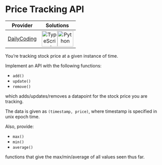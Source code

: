 # Price Tracking API

<!-- INFO TABLE BEGIN -->

| Provider                                              | Solutions                                                                                                                                                                                                                                                                                                    |
| :---------------------------------------------------: | :----------------------------------------------------------------------------------------------------------------------------------------------------------------------------------------------------------------------------------------------------------------------------------------------------------: |
| [DailyCoding](../../../docs/providers/DailyCoding.md) | [<img src="https://res.cloudinary.com/rascaltwo/image/upload/v1631924094/typescript_s5czgr.svg" alt="TypeScript" title="TypeScript" width="50" />](solve.ts)[<img src="https://res.cloudinary.com/rascaltwo/image/upload/v1631924087/python_xzdlti.svg" alt="Python" title="Python" width="50" />](solve.py) |

<!-- INFO TABLE END -->

You’re tracking stock price at a given instance of time.

Implement an API with the following functions:

- `add()`
- `update()`
- `remove()`

which adds/updates/removes a datapoint for the stock price you are tracking.

The data is given as `(timestamp, price)`, where timestamp is specified in unix epoch time.

Also, provide:

- `max()`
- `min()`
- `average()`

functions that give the max/min/average of all values seen thus far.
